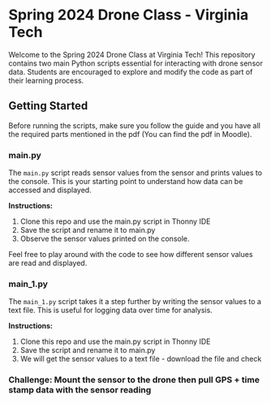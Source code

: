# Spring 2024 Drone Class - Virginia Tech

Welcome to the Spring 2024 Drone Class at Virginia Tech! This repository contains two main Python scripts essential for interacting with drone sensor data. 
Students are encouraged to explore and modify the code as part of their learning process.

## Getting Started

Before running the scripts, make sure you follow the guide and you have all the required parts mentioned in the pdf (You can find the pdf in Moodle).

### **main.py**

The `main.py` script reads sensor values from the sensor and prints values to the console. This is your starting point to understand how data can be accessed and displayed.

**Instructions:**

1. Clone this repo and use the main.py script in Thonny IDE
2. Save the script and rename it to main.py
3. Observe the sensor values printed on the console.

Feel free to play around with the code to see how different sensor values are read and displayed.

### **main_1.py**

The `main_1.py` script takes it a step further by writing the sensor values to a text file. This is useful for logging data over time for analysis.

**Instructions:**

1. Clone this repo and use the main.py script in Thonny IDE
2. Save the script and rename it to main.py
3. We will get the sensor values to a text file - download the file and check 

### **Challenge: Mount the sensor to the drone then pull GPS + time stamp data with the sensor reading**

